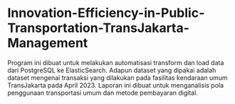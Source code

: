 # Innovation-Efficiency-in-Public-Transportation-TransJakarta-Management
Program ini dibuat untuk melakukan automatisasi transform dan load data dari PostgreSQL ke ElasticSearch. Adapun dataset yang dipakai adalah dataset mengenai transaksi yang dilakukan pada fasilitas kendaraan umum TransJakarta pada April 2023. Laporan ini dibuat untuk menganalisis pola penggunaan transportasi umum dan metode pembayaran digital.

